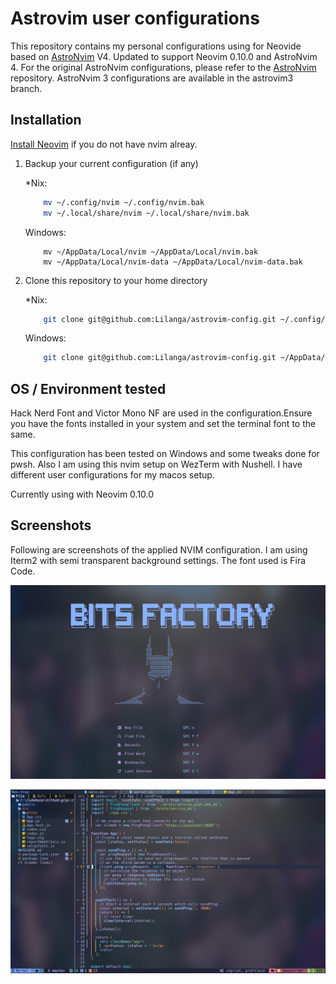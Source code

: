 # Astrovim user configurations

This repository contains my personal configurations using for Neovide based on [AstroNvim](www.github.com/AstroNvim/AstroNvim) V4.
Updated to support Neovim 0.10.0 and AstroNvim 4. For the original AstroNvim configurations, please refer to the [AstroNvim](www.github.com/AstroNvim/AstroNvim) repository. AstroNvim 3 configurations are available in the astrovim3 branch.

## Installation

[Install Neovim](https://github.com/neovim/neovim/blob/master/INSTALL.md) if you do not have nvim alreay.

1. Backup your current configuration (if any)

    *Nix:

    ```bash
        mv ~/.config/nvim ~/.config/nvim.bak
        mv ~/.local/share/nvim ~/.local/share/nvim.bak
    ```

    Windows:

    ```pwsh
        mv ~/AppData/Local/nvim ~/AppData/Local/nvim.bak
        mv ~/AppData/Local/nvim-data ~/AppData/Local/nvim-data.bak
    ```

2. Clone this repository to your home directory

    *Nix:

    ```bash
        git clone git@github.com:Lilanga/astrovim-config.git ~/.config/nvim
    ```

    Windows:

    ```bash
        git clone git@github.com:Lilanga/astrovim-config.git ~/AppData/Local/nvim
    ```

## OS / Environment tested

Hack Nerd Font and Victor Mono NF are used in the configuration.Ensure you have the fonts installed in your system and set the terminal font to the same.

This configuration has been tested on Windows and some tweaks done for pwsh. Also I am using this nvim setup on WezTerm with Nushell. I have different user configurations for my macos setup.

Currently using with Neovim 0.10.0

## Screenshots

Following are screenshots of the applied NVIM configuration. I am using Iterm2 with semi transparent background settings. The font used is Fira Code.

![Welcome screen](https://raw.githubusercontent.com/Lilanga/astrovim-user/main/docs/welcome.png)

![Editor screen](https://raw.githubusercontent.com/Lilanga/astrovim-user/main/docs/screenshot.png)
